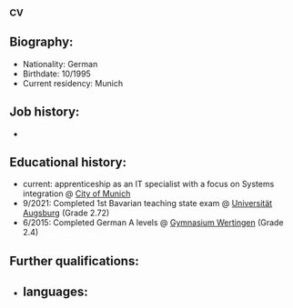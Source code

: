 ### CV 

## Biography: 

- Nationality: German
- Birthdate: 10/1995
- Current residency: Munich

## Job history: 

-

## Educational history: 

- current: apprenticeship as an IT specialist with a focus on Systems integration @ [City of Munich](https://www.muenchen.de/) 
- 9/2021: Completed 1st Bavarian teaching state exam @ [Universität Augsburg](https://www.uni-augsburg.de/de/) (Grade 2.72) 
- 6/2015: Completed German A levels @ [Gymnasium Wertingen](https://www.gymnasium-wertingen.de/) (Grade 2.4) 

## Further qualifications: 

- languages:
  -   

